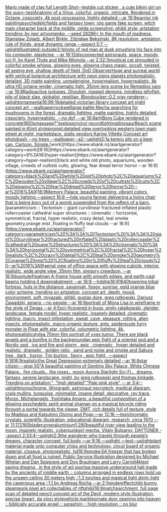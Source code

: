 [Mario,made of clay,full Length Shot](https://www.ebank.nz/aiartgenerator?category=Mario%2Cmade%20of%20clay%2Cfull%20Length%20Shot)[--test](https://www.ebank.nz/aiartgenerator?category=--test)[die cut sticker , a cute bikini girl on the sup](https://www.ebank.nz/aiartgenerator?category=die%20cut%20sticker%20%2C%20a%20cute%20bikini%20girl%20on%20the%20sup)[<--test](https://www.ebank.nz/aiartgenerator?category=%3C--test)[Anatomy of a Virus, colorful, organic, intricate, Rendered in Octane, cgsociety, 4k post-processing, highly detailed --ar 16:9](https://www.ebank.nz/aiartgenerator?category=Anatomy%20of%20a%20Virus%2C%20colorful%2C%20organic%2C%20intricate%2C%20Rendered%20in%20Octane%2C%20cgsociety%2C%204k%20post-processing%2C%20highly%20detailed%20--ar%2016%3A9)[warrior ink painting](https://www.ebank.nz/aiartgenerator?category=warrior%20ink%20painting)[psychedelic](https://www.ebank.nz/aiartgenerator?category=psychedelic)[fields and fantasy town; rpg game fake screen; witch main character back at the middle; zelda screenshot; ghibli style; artstation trending; by igor artyomenko; --seed 28286](https://www.ebank.nz/aiartgenerator?category=fields%20and%20fantasy%20town%3B%20rpg%20game%20fake%20screen%3B%20witch%20main%20character%20back%20at%20the%20middle%3B%20zelda%20screenshot%3B%20ghibli%20style%3B%20artstation%20trending%3B%20by%20igor%20artyomenko%3B%20--seed%2028286)[< In the mouth of madness, Stanislaw Zoladz, Albert Birkle, Zdzisław Beksiński, 8K resolution, artstation, rule of thirds, great dynamic range --aspect 5:7 --uplight](https://www.ebank.nz/aiartgenerator?category=%3C%20In%20the%20mouth%20of%20madness%2C%20Stanislaw%20Zoladz%2C%20Albert%20Birkle%2C%20Zdzis%C5%82aw%20Beksi%C5%84ski%2C%208K%20resolution%2C%20artstation%2C%20rule%20of%20thirds%2C%20great%20dynamic%20range%20--aspect%205%3A7%20--uplight)[illustrated::](https://www.ebank.nz/aiartgenerator?category=illustrated%3A%3A)[outside](https://www.ebank.nz/aiartgenerator?category=outside)[3:1](https://www.ebank.nz/aiartgenerator?category=3%3A1)[photo of red man at dusk smushing his face into his computer, plasticine, --ar 16:12](https://www.ebank.nz/aiartgenerator?category=photo%20of%20red%20man%20at%20dusk%20smushing%20his%20face%20into%20his%20computer%2C%20plasticine%2C%20--ar%2016%3A12)[disconnected astronauts, space, moody, sci-fi, by Karel Thole and Mike Mignola --ar 2:3](https://www.ebank.nz/aiartgenerator?category=disconnected%20astronauts%2C%20space%2C%20moody%2C%20sci-fi%2C%20by%20Karel%20Thole%20and%20Mike%20Mignola%20--ar%202%3A3)[2:3](https://www.ebank.nz/aiartgenerator?category=2%3A3)[mystical cat shrouded in colorful smoke whisps, glowing eyes, glowing chaos magic, occult, twisted, all seeing eye, shallow depth of field, DnD Observer](https://www.ebank.nz/aiartgenerator?category=mystical%20cat%20shrouded%20in%20colorful%20smoke%20whisps%2C%20glowing%20eyes%2C%20glowing%20chaos%20magic%2C%20occult%2C%20twisted%2C%20all%20seeing%20eye%2C%20shallow%20depth%20of%20field%2C%20DnD%20Observer)[Huge and surreal world with vertical botanical architecture with neon signs planets photorealistic, detailed,  3D matte painting, unrealengine, hyperrealism, hyperrealistic, 8k ultra HD octane render,  cinematic light, 35mm lens  scene by Remedios varo  --ar 16:9](https://www.ebank.nz/aiartgenerator?category=Huge%20and%20surreal%20world%20with%20vertical%20botanical%20architecture%20with%20neon%20signs%20planets%20photorealistic%2C%20detailed%2C%20%203D%20matte%20painting%2C%20unrealengine%2C%20hyperrealism%2C%20hyperrealistic%2C%208k%20ultra%20HD%20octane%20render%2C%20%20cinematic%20light%2C%2035mm%20lens%20%20scene%20by%20Remedios%20varo%20%20--ar%2016%3A9)[Radioactive isotopes, Ghoulish, maggot demons,  mindless jellyfish, pile of black slag, globalist, reptilian, Bloodsucker::0.2 vray renderer](https://www.ebank.nz/aiartgenerator?category=Radioactive%20isotopes%2C%20Ghoulish%2C%20maggot%20demons%2C%20%20mindless%20jellyfish%2C%20pile%20of%20black%20slag%2C%20globalist%2C%20reptilian%2C%20Bloodsucker%3A%3A0.2%20vray%20renderer)[--uplight](https://www.ebank.nz/aiartgenerator?category=--uplight)[ornamental](https://www.ebank.nz/aiartgenerator?category=ornamental)[16:9](https://www.ebank.nz/aiartgenerator?category=16%3A9)[9:16](https://www.ebank.nz/aiartgenerator?category=9%3A16)[detailed victorian library concept art night concept art --wallpaper](https://www.ebank.nz/aiartgenerator?category=detailed%20victorian%20library%20concept%20art%20night%20concept%20art%20--wallpaper)[rockwell](https://www.ebank.nz/aiartgenerator?category=rockwell)[large battle Mecha searching for mushrooms in the forest, dramatic lighting, matte painting, highly detailed, cgsociety, hyperrealistic, --no dof, --ar 16:9](https://www.ebank.nz/aiartgenerator?category=large%20battle%20Mecha%20searching%20for%20mushrooms%20in%20the%20forest%2C%20dramatic%20lighting%2C%20matte%20painting%2C%20highly%20detailed%2C%20cgsociety%2C%20hyperrealistic%2C%20--no%20dof%2C%20--ar%2016%3A9)[art)](https://www.ebank.nz/aiartgenerator?category=art%29)[Borg Cube rendered in concrete](https://www.ebank.nz/aiartgenerator?category=Borg%20Cube%20rendered%20in%20concrete)[1800s](https://www.ebank.nz/aiartgenerator?category=1800s)[massage?"](https://www.ebank.nz/aiartgenerator?category=massage%3F%22)[explosion](https://www.ebank.nz/aiartgenerator?category=explosion)[vinyl record](https://www.ebank.nz/aiartgenerator?category=vinyl%20record)[lighting](https://www.ebank.nz/aiartgenerator?category=lighting)[dinosaur](https://www.ebank.nz/aiartgenerator?category=dinosaur)[Beach scene painted in Klimt style](https://www.ebank.nz/aiartgenerator?category=Beach%20scene%20painted%20in%20Klimt%20style)[prompt:detailed view overlooking western town main street at night, marketplace, stalls vendors Karine Villette Concept art photobash --no trees --wallpaper](https://www.ebank.nz/aiartgenerator?category=prompt%3Adetailed%20view%20overlooking%20western%20town%20main%20street%20at%20night%2C%20marketplace%2C%20stalls%20vendors%20Karine%20Villette%20Concept%20art%20photobash%20--no%20trees%20--wallpaper)[--a2](https://www.ebank.nz/aiartgenerator?category=--a2)[--uplight](https://www.ebank.nz/aiartgenerator?category=--uplight)[2:1](https://www.ebank.nz/aiartgenerator?category=2%3A1)[a kereru sits on a beer can. Cartoon. Simple.](https://www.ebank.nz/aiartgenerator?category=a%20kereru%20sits%20on%20a%20beer%20can.%20Cartoon.%20Simple.)[work](https://www.ebank.nz/aiartgenerator?category=work)[9:16](https://www.ebank.nz/aiartgenerator?category=9%3A16)[hyper-realism](https://www.ebank.nz/aiartgenerator?category=hyper-realism)[black and white old photo, aquariums, wooden village, crowds of cultists cults, glowing, fear dread terror horror --ar 16:9](https://www.ebank.nz/aiartgenerator?category=black%20and%20white%20old%20photo%2C%20aquariums%2C%20wooden%20village%2C%20crowds%20of%20cultists%20cults%2C%20glowing%2C%20fear%20dread%20terror%20horror%20--ar%2016%3A9)[16:9](https://www.ebank.nz/aiartgenerator?category=16%3A9)[Memory Palace, beautiful painting, vibrant colors, moody lighting —aspect 16:9 —hd](https://www.ebank.nz/aiartgenerator?category=Memory%20Palace%2C%20beautiful%20painting%2C%20vibrant%20colors%2C%20moody%20lighting%20%E2%80%94aspect%2016%3A9%20%E2%80%94hd)[a young farmer delivering a living chair that is  being born out of a womb suspended from the rafters of a barn.](https://www.ebank.nz/aiartgenerator?category=a%20young%20farmer%20delivering%20a%20living%20chair%20that%20is%20%20being%20born%20out%20of%20a%20womb%20suspended%20from%20the%20rafters%20of%20a%20barn.)[parametricism :: Tectonism :: giant curvilinear fractured inflated plastic rollercoaster cathedral super structures :: cinematic :: horizontal, symmetrical, fractal, hyper realistic, crazy detail, teal smoke geometry,orange mist ,floating in fluffy teal clouds --ar 16:9](https://www.ebank.nz/aiartgenerator?category=parametricism%20%3A%3A%20Tectonism%20%3A%3A%20giant%20curvilinear%20fractured%20inflated%20plastic%20rollercoaster%20cathedral%20super%20structures%20%3A%3A%20cinematic%20%3A%3A%20horizontal%2C%20symmetrical%2C%20fractal%2C%20hyper%20realistic%2C%20crazy%20detail%2C%20teal%20smoke%20geometry%2Corange%20mist%20%2Cfloating%20in%20fluffy%20teal%20clouds%20--ar%2016%3A9)[aerial view of office space with glowing cubicle, interior, realistic, wide angle view, 35mm film, gregory crewdson, --ar 16:9](https://www.ebank.nz/aiartgenerator?category=aerial%20view%20of%20office%20space%20with%20glowing%20cubicle%2C%20interior%2C%20realistic%2C%20wide%20angle%20view%2C%2035mm%20film%2C%20gregory%20crewdson%2C%20--ar%2016%3A9)[duomutef](https://www.ebank.nz/aiartgenerator?category=duomutef)[realm](https://www.ebank.nz/aiartgenerator?category=realm)[an A-frame house with smooth edges, and earth-cast beams holding it down](https://www.ebank.nz/aiartgenerator?category=an%20A-frame%20house%20with%20smooth%20edges%2C%20and%20earth-cast%20beams%20holding%20it%20down)[rabatment --ar 16:9 --hd](https://www.ebank.nz/aiartgenerator?category=rabatment%20--ar%2016%3A9%20--hd)[ship](https://www.ebank.nz/aiartgenerator?category=ship)[16:9](https://www.ebank.nz/aiartgenerator?category=16%3A9)[1640](https://www.ebank.nz/aiartgenerator?category=1640)[towering tribal fortress, huts in the distance, savannah, foggy, sunrise, gold orange blue color scheme, trending on artstation, concept art, depth, mood, environment, soft, miyazaki, gihbli, gustav dore, greg rutkowski, Dariusz Zawadzki, amano --no people --ar 16:9](https://www.ebank.nz/aiartgenerator?category=towering%20tribal%20fortress%2C%20huts%20in%20the%20distance%2C%20savannah%2C%20foggy%2C%20sunrise%2C%20gold%20orange%20blue%20color%20scheme%2C%20trending%20on%20artstation%2C%20concept%20art%2C%20depth%2C%20mood%2C%20environment%2C%20soft%2C%20miyazaki%2C%20gihbli%2C%20gustav%20dore%2C%20greg%20rutkowski%2C%20Dariusz%20Zawadzki%2C%20amano%20--no%20people%20--ar%2016%3A9)[portrait of Mona Lisa in wireframe in the style of Degas --ar 4:5](https://www.ebank.nz/aiartgenerator?category=portrait%20of%20Mona%20Lisa%20in%20wireframe%20in%20the%20style%20of%20Degas%20--ar%204%3A5)[sci-fi](https://www.ebank.nz/aiartgenerator?category=sci-fi)[covered in bugs, emily ratajkowski, slender, landscape, female model, hyper realistic, insanely detailed, cinematic lighting, macro, insect infestation, sweat, cave, pleasure, rotting, alien insects, photorealistic, macro organic texture, ants, spiders](https://www.ebank.nz/aiartgenerator?category=covered%20in%20bugs%2C%20emily%20ratajkowski%2C%20slender%2C%20landscape%2C%20female%20model%2C%20hyper%20realistic%2C%20insanely%20detailed%2C%20cinematic%20lighting%2C%20macro%2C%20insect%20infestation%2C%20sweat%2C%20cave%2C%20pleasure%2C%20rotting%2C%20alien%20insects%2C%20photorealistic%2C%20macro%20organic%20texture%2C%20ants%2C%20spiders)[cute furry monster in Pixar with star, colorful, volumetric lighting, 4k, photorealistic](https://www.ebank.nz/aiartgenerator?category=cute%20furry%20monster%20in%20Pixar%20with%20star%2C%20colorful%2C%20volumetric%20lighting%2C%204k%2C%20photorealistic)[style](https://www.ebank.nz/aiartgenerator?category=style)[a 70mm film portrait of yves tumor. There are black angels and a bonfire in the background](https://www.ebank.nz/aiartgenerator?category=a%2070mm%20film%20portrait%20of%20yves%20tumor.%20There%20are%20black%20angels%20and%20a%20bonfire%20in%20the%20background)[an epic fight of a oriental god and a Nordic god , ice and fire and storm , epic , cinematic , hyper detailed and realistic, dramatic , golden ratio , sand and noise and smoke and Sakura tree , dark , horror, Tim burton , fancy , epic fight , —aspect 9:16](https://www.ebank.nz/aiartgenerator?category=an%20epic%20fight%20of%20a%20oriental%20god%20and%20a%20Nordic%20god%20%2C%20ice%20and%20fire%20and%20storm%20%2C%20epic%20%2C%20cinematic%20%2C%20hyper%20detailed%20and%20realistic%2C%20dramatic%20%2C%20golden%20ratio%20%2C%20sand%20and%20noise%20and%20smoke%20and%20Sakura%20tree%20%2C%20dark%20%2C%20horror%2C%20Tim%20burton%20%2C%20fancy%20%2C%20epic%20fight%20%2C%20%E2%80%94aspect%209%3A16)[16:9](https://www.ebank.nz/aiartgenerator?category=16%3A9)[realistic](https://www.ebank.nz/aiartgenerator?category=realistic)[the Great Depression extremely detailed --ar 16:8](https://www.ebank.nz/aiartgenerator?category=the%20Great%20Depression%20extremely%20detailed%20--ar%2016%3A8)[star citizen --stop 50](https://www.ebank.nz/aiartgenerator?category=star%20citizen%20--stop%2050)["A beautiful painting of Genting Sky Palace, White Chinese Palace，fire clouds，the roses，moon,Aurora,Starlight,Sci-Fi， dreams, fantasy, serene landscape, night, by greg rutkowski and thomas kinkade, Trending on artstation.",    "high detailed","Pale pink style"  -- ar 3:4](https://www.ebank.nz/aiartgenerator?category=%22A%20beautiful%20painting%20of%20Genting%20Sky%20Palace%2C%20White%20Chinese%20Palace%EF%BC%8Cfire%20clouds%EF%BC%8Cthe%20roses%EF%BC%8Cmoon%2CAurora%2CStarlight%2CSci-Fi%EF%BC%8C%20dreams%2C%20fantasy%2C%20serene%20landscape%2C%20night%2C%20by%20greg%20rutkowski%20and%20thomas%20kinkade%2C%20Trending%20on%20artstation.%22%2C%20%20%20%20%22high%20detailed%22%2C%22Pale%20pink%20style%22%20%20--%20ar%203%3A4)[--uplight](https://www.ebank.nz/aiartgenerator?category=--uplight)[monochrome, lithograph, astronaut,necrotech, medical diagram, craig mullins, turquoise, minimalist, insane detail, decorative, ray trace, Myron, Michelangelo, Yoshitaka Amano ,](https://www.ebank.nz/aiartgenerator?category=monochrome%2C%20lithograph%2C%20astronaut%2Cnecrotech%2C%20medical%20diagram%2C%20craig%20mullins%2C%20turquoise%2C%20minimalist%2C%20insane%20detail%2C%20decorative%2C%20ray%20trace%2C%20Myron%2C%20Michelangelo%2C%20Yoshitaka%20Amano%20%2C)[a beautiful composition of a glowing psychedelic spirit animal shaman on a magical bicycle riding through a portal towards the viewer, DMT,  rich details full of texture, style by Mœbius and Katsuhiro Otomo and Pogo —ar 12:16 —test](https://www.ebank.nz/aiartgenerator?category=a%20beautiful%20composition%20of%20a%20glowing%20psychedelic%20spirit%20animal%20shaman%20on%20a%20magical%20bicycle%20riding%20through%20a%20portal%20towards%20the%20viewer%2C%20DMT%2C%20%20rich%20details%20full%20of%20texture%2C%20style%20by%20M%C5%93bius%20and%20Katsuhiro%20Otomo%20and%20Pogo%20%E2%80%94ar%2012%3A16%20%E2%80%94test)[chromatic crystals, scientific illustration, educational diagram, research, circa 1970 --ar 11:17](https://www.ebank.nz/aiartgenerator?category=chromatic%20crystals%2C%20scientific%20illustration%2C%20educational%20diagram%2C%20research%2C%20circa%201970%20--ar%2011%3A17)[2160](https://www.ebank.nz/aiartgenerator?category=2160)[bladerunner](https://www.ebank.nz/aiartgenerator?category=bladerunner)[aluminium](https://www.ebank.nz/aiartgenerator?category=aluminium)[1:2](https://www.ebank.nz/aiartgenerator?category=1%3A2)[80](https://www.ebank.nz/aiartgenerator?category=80)[beautiful river view leading to the moon, insanely realistic, cyberpunk](https://www.ebank.nz/aiartgenerator?category=beautiful%20river%20view%20leading%20to%20the%20moon%2C%20insanely%20realistic%2C%20cyberpunk)[girl mecha, Vitaly Bulgarov, DAYTONER --aspect 2:3](https://www.ebank.nz/aiartgenerator?category=girl%20mecha%2C%20Vitaly%20Bulgarov%2C%20DAYTONER%20--aspect%202%3A3)[3:4](https://www.ebank.nz/aiartgenerator?category=3%3A4)[--uplight](https://www.ebank.nz/aiartgenerator?category=--uplight)[2:3](https://www.ebank.nz/aiartgenerator?category=2%3A3)[the wanderer who travels through people’s dreams, character concept, full body —ar 9:16 —uplight —test](https://www.ebank.nz/aiartgenerator?category=the%20wanderer%20who%20travels%20through%20people%E2%80%99s%20dreams%2C%20character%20concept%2C%20full%20body%20%E2%80%94ar%209%3A16%20%E2%80%94uplight%20%E2%80%94test)[--uplight](https://www.ebank.nz/aiartgenerator?category=--uplight)[plant material made onto computer chips and technology, circut board of organic material, closeup, photorealistic, hd](https://www.ebank.nz/aiartgenerator?category=plant%20material%20made%20onto%20computer%20chips%20and%20technology%2C%20circut%20board%20of%20organic%20material%2C%20closeup%2C%20photorealistic%2C%20hd)[16:9](https://www.ebank.nz/aiartgenerator?category=16%3A9)[smoke:5](https://www.ebank.nz/aiartgenerator?category=smoke%3A5)[A freezer that has broken down and all food is ruined, Public Service Illustration  designed by Michael Whelan and Dan Seagrave and Don Brautigam and Larry Carroll](https://www.ebank.nz/aiartgenerator?category=A%20freezer%20that%20has%20broken%20down%20and%20all%20food%20is%20ruined%2C%20Public%20Service%20Illustration%20%20designed%20by%20Michael%20Whelan%20and%20Dan%20Seagrave%20and%20Don%20Brautigam%20and%20Larry%20Carroll)[4k](https://www.ebank.nz/aiartgenerator?category=4k)[text saying dreams , in the style of wii sports](https://www.ebank.nz/aiartgenerator?category=text%20saying%20dreams%20%2C%20in%20the%20style%20of%20wii%20sports)[a massive underground hall made by the ancients of middle earth :: columns arranged in endless rows hold up the unseen ceiling 30 meters high ::1.3 torches and magical light dimly light the cavernous area ::1.1  by Andreas Rocha --ar 2:1](https://www.ebank.nz/aiartgenerator?category=a%20massive%20underground%20hall%20made%20by%20the%20ancients%20of%20middle%20earth%20%3A%3A%20columns%20arranged%20in%20endless%20rows%20hold%20up%20the%20unseen%20ceiling%2030%20meters%20high%20%3A%3A1.3%20torches%20and%20magical%20light%20dimly%20light%20the%20cavernous%20area%20%3A%3A1.1%20%20by%20Andreas%20Rocha%20--ar%202%3A1)[render](https://www.ebank.nz/aiartgenerator?category=render)[effect](https://www.ebank.nz/aiartgenerator?category=effect)[chibi bunny, steampunk,pixel art,collectables of nft](https://www.ebank.nz/aiartgenerator?category=chibi%20bunny%2C%20steampunk%2Cpixel%20art%2Ccollectables%20of%20nft)[ghibli](https://www.ebank.nz/aiartgenerator?category=ghibli)[16:9](https://www.ebank.nz/aiartgenerator?category=16%3A9)[match](https://www.ebank.nz/aiartgenerator?category=match)[parchment, full page scan of detailed pencil concept art of the Devil, modern style illustration, precise lineart, da vinci style](https://www.ebank.nz/aiartgenerator?category=parchment%2C%20full%20page%20scan%20of%20detailed%20pencil%20concept%20art%20of%20the%20Devil%2C%20modern%20style%20illustration%2C%20precise%20lineart%2C%20da%20vinci%20style)[vehicle,marble](https://www.ebank.nz/aiartgenerator?category=vehicle%2Cmarble)[ornate door opening into heaven :: biblically accurate angel :: seraphim :: high resolution :: no blur](https://www.ebank.nz/aiartgenerator?category=ornate%20door%20opening%20into%20heaven%20%3A%3A%20biblically%20accurate%20angel%20%3A%3A%20seraphim%20%3A%3A%20high%20resolution%20%3A%3A%20no%20blur)